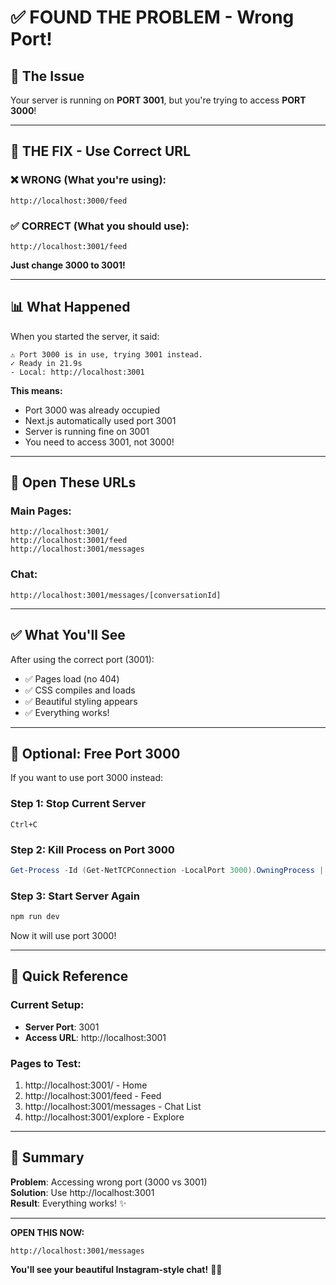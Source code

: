 # ✅ FOUND THE PROBLEM - Wrong Port!

## 🎯 The Issue

Your server is running on **PORT 3001**, but you're trying to access **PORT 3000**!

---

## 🚀 THE FIX - Use Correct URL

### ❌ WRONG (What you're using):
```
http://localhost:3000/feed
```

### ✅ CORRECT (What you should use):
```
http://localhost:3001/feed
```

**Just change 3000 to 3001!**

---

## 📊 What Happened

When you started the server, it said:
```
⚠ Port 3000 is in use, trying 3001 instead.
✓ Ready in 21.9s
- Local: http://localhost:3001
```

**This means:**
- Port 3000 was already occupied
- Next.js automatically used port 3001
- Server is running fine on 3001
- You need to access 3001, not 3000!

---

## 🎯 Open These URLs

### Main Pages:
```
http://localhost:3001/
http://localhost:3001/feed
http://localhost:3001/messages
```

### Chat:
```
http://localhost:3001/messages/[conversationId]
```

---

## ✅ What You'll See

After using the correct port (3001):

- ✅ Pages load (no 404)
- ✅ CSS compiles and loads
- ✅ Beautiful styling appears
- ✅ Everything works!

---

## 🔧 Optional: Free Port 3000

If you want to use port 3000 instead:

### Step 1: Stop Current Server
```
Ctrl+C
```

### Step 2: Kill Process on Port 3000
```powershell
Get-Process -Id (Get-NetTCPConnection -LocalPort 3000).OwningProcess | Stop-Process -Force
```

### Step 3: Start Server Again
```bash
npm run dev
```

Now it will use port 3000!

---

## 📝 Quick Reference

### Current Setup:
- **Server Port**: 3001
- **Access URL**: http://localhost:3001

### Pages to Test:
1. http://localhost:3001/ - Home
2. http://localhost:3001/feed - Feed
3. http://localhost:3001/messages - Chat List
4. http://localhost:3001/explore - Explore

---

## 🎊 Summary

**Problem**: Accessing wrong port (3000 vs 3001)  
**Solution**: Use http://localhost:3001  
**Result**: Everything works! ✨

---

**OPEN THIS NOW:**
```
http://localhost:3001/messages
```

**You'll see your beautiful Instagram-style chat!** 🎨✨
